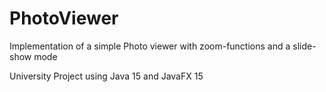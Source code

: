 # PhotoViewer

Implementation of a simple Photo viewer with zoom-functions and a slide-show mode

University Project using Java 15 and JavaFX 15
